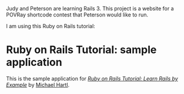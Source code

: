Judy and Peterson are learning Rails 3. This project is a website for a POVRay shortcode contest that Peterson would like to run.


I am using this Ruby on Rails tutorial:

# Ruby on Rails Tutorial: sample application

This is the sample application for
[*Ruby on Rails Tutorial: Learn Rails by Example*](http://railstutorial.org/)
by [Michael Hartl](http://michaelhartl.com/).

